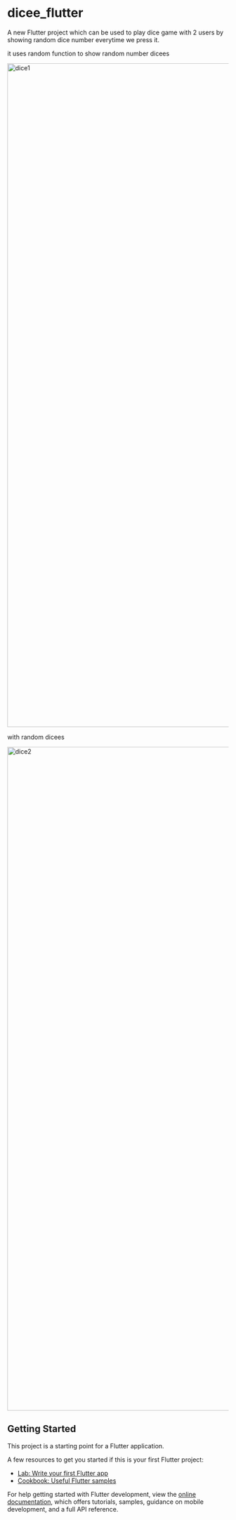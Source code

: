 # dicee_flutter

A new Flutter project which can be used to play dice game with 2 users by showing random dice number everytime we press it.

it uses random function to show random number dicees

<img width="1512" alt="dice1" src="https://user-images.githubusercontent.com/77222525/213936122-0d7d30fe-a268-4fc2-b707-fdb9791141c3.png">

with random dicees

<img width="1512" alt="dice2" src="https://user-images.githubusercontent.com/77222525/213936126-9f359edf-a1e5-449a-bd89-a3303f93c483.png">


## Getting Started

This project is a starting point for a Flutter application.

A few resources to get you started if this is your first Flutter project:

- [Lab: Write your first Flutter app](https://docs.flutter.dev/get-started/codelab)
- [Cookbook: Useful Flutter samples](https://docs.flutter.dev/cookbook)

For help getting started with Flutter development, view the
[online documentation](https://docs.flutter.dev/), which offers tutorials,
samples, guidance on mobile development, and a full API reference.
